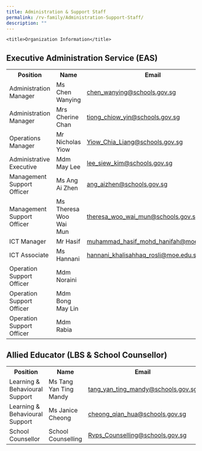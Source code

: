 ```yaml
---
title: Administration & Support Staff
permalink: /rv-family/Administration-Support-Staff/
description: ""
---
```




    <title>Organization Information</title>



<style>
    table {
        border-collapse: collapse;
    }

    table, th, td {
        border: none;
    }
</style>

<h2>Executive Administration Service (EAS)</h2>
<table>
    <tbody><tr>
        <th>Position</th>
        <th>Name</th>
        <th>Email</th>
    </tr>
    <tr>
        <td>Administration Manager</td>
        <td>Ms Chen Wanying</td>
        <td><a href="mailto:chen_wanying@schools.gov.sg">chen_wanying@schools.gov.sg</a></td>
    </tr>
    <tr>
        <td>Administration Manager</td>
        <td>Mrs Cherine Chan</td>
        <td><a href="mailto:tiong_chiow_yin@schools.gov.sg">tiong_chiow_yin@schools.gov.sg</a></td>
    </tr>
    <tr>
        <td>Operations Manager</td>
        <td>Mr Nicholas Yiow</td>
        <td><a href="mailto:Yiow_Chia_Liang@schools.gov.sg">Yiow_Chia_Liang@schools.gov.sg</a></td>
    </tr>
    <tr>
        <td>Administrative Executive</td>
        <td>Mdm May Lee</td>
        <td><a href="mailto:lee_siew_kim@schools.gov.sg">lee_siew_kim@schools.gov.sg</a></td>
    </tr>
    <tr>
        <td>Management Support Officer</td>
        <td>Ms Ang Ai Zhen</td>
        <td><a href="mailto:ang_aizhen@schools.gov.sg">ang_aizhen@schools.gov.sg</a></td>
    </tr>
    <tr>
        <td>Management Support Officer</td>
        <td>Ms Theresa Woo Wai Mun</td>
        <td><a href="mailto:theresa_woo_wai_mun@schools.gov.sg">theresa_woo_wai_mun@schools.gov.sg</a></td>
    </tr>
    <tr>
        <td>ICT Manager</td>
        <td>Mr Hasif</td>
        <td><a href="mailto:muhammad_hasif_mohd_hanifah@moe.edu.sg">muhammad_hasif_mohd_hanifah@moe.edu.sg</a></td>
    </tr>
    <tr>
        <td>ICT Associate</td>
        <td>Ms Hannani</td>
        <td><a href="mailto:hannani_khalisahhaq_rosli@moe.edu.sg">hannani_khalisahhaq_rosli@moe.edu.sg</a></td>
    </tr>
    <tr>
        <td>Operation Support Officer</td>
        <td>Mdm Noraini</td>
        <td>&nbsp;</td>
    </tr>
    <tr>
        <td>Operation Support Officer</td>
        <td>Mdm Bong May Lin</td>
        <td>&nbsp;</td>
    </tr>
    <tr>
        <td>Operation Support Officer</td>
        <td>Mdm Rabia</td>
        <td>&nbsp;</td>
    </tr>
</tbody></table>

<h2>Allied Educator (LBS &amp; School Counsellor)</h2>
<table>
    <tbody><tr>
        <th>Position</th>
        <th>Name</th>
        <th>Email</th>
    </tr>
    <tr>
        <td>Learning &amp; Behavioural Support</td>
        <td>Ms Tang Yan Ting Mandy</td>
        <td><a href="mailto:tang_yan_ting_mandy@schools.gov.sg">tang_yan_ting_mandy@schools.gov.sg</a></td>
    </tr>
    <tr>
        <td>Learning &amp; Behavioural Support</td>
        <td>Ms Janice Cheong</td>
        <td><a href="mailto:cheong_qian_hua@schools.gov.sg">cheong_qian_hua@schools.gov.sg</a></td>
    </tr>
    <tr>
        <td>School Counsellor</td>
        <td>School Counselling</td>
        <td><a href="mailto:Rvps_Counselling@schools.gov.sg">Rvps_Counselling@schools.gov.sg</a></td>
    </tr>
</tbody></table>



